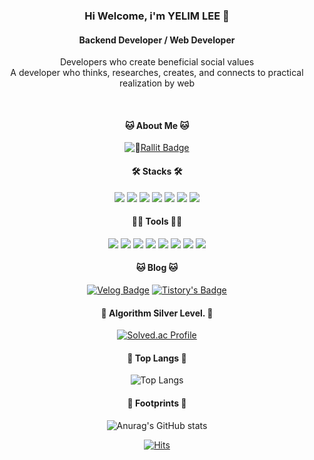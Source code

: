 <div align="center">

### Hi Welcome, i'm YELIM LEE 👋

#### Backend Developer / Web Developer
Developers who create beneficial social values   
A developer who thinks, researches, creates, and connects to practical realization by web

<br>

#### 🐱 About Me 🐱

[![Rallit Badge](https://img.shields.io/badge/Resume-000000?style=flat-square&link=https://www.rallit.com/resumes/1324167@paul/%EC%9D%B4%EC%98%88%EB%A6%BC)](https://www.rallit.com/resumes/1324167@paul/%EC%9D%B4%EC%98%88%EB%A6%BC)

#### 🛠️ Stacks 🛠️

<img src="https://img.shields.io/badge/spring-6DB33F.svg?&style=flat-square&logo=spring&logoColor=white"/> <img src="https://img.shields.io/badge/Java-007396?style=flat-square&logo=Java&logoColor=white"/> <img src="https://img.shields.io/badge/Python-3766AB?style=flat-square&logo=Python&logoColor=white"/> <img src="https://img.shields.io/badge/JavaScript-F7DF1E?style=flat-square&logo=JavaScript&logoColor=white"/> <img src="https://img.shields.io/badge/C-A8B9CC?style=flat-square&logo=C&logoColor=white"/>  <img src="https://img.shields.io/badge/MySQL-4479A1?style=flat-square&logo=MySQL&logoColor=white"/> <img src="https://img.shields.io/badge/html5-E34F26.svg?&style=flat-square&logo=html5&logoColor=white"/>   

#### 💪🏼 Tools 💪🏼

<img src="https://img.shields.io/badge/GitHub-181717?style=flat-square&logo=GitHub&logoColor=white"/> <img src="https://img.shields.io/badge/linux-FCC624.svg?&style=flat-square&logo=linux&logoColor=white"/> <img src="https://img.shields.io/badge/aws-232F3E.svg?&style=flat-square&logo=amazonaws&logoColor=white"/> <img src="https://img.shields.io/badge/IntelliJ IDEA-000000?style=flat-square&logo=IntelliJ IDEA&logoColor=white"/> <img src="https://img.shields.io/badge/eclipse-2C2255.svg?&style=flat-square&logo=eclipseide&logoColor=white"/> <img src="https://img.shields.io/badge/Visual Studio Code-007ACC?style=flat-square&logo=Visual Studio Code&logoColor=white"/> <img src="https://img.shields.io/badge/slack-4A154B.svg?&style=flat-square&logo=slack&logoColor=white"/> <img src="https://img.shields.io/badge/notion-000000.svg?&style=flat-square&logo=notion&logoColor=white"/> 


#### 🐱 Blog 🐱

  [![Velog Badge](https://img.shields.io/badge/Velog-20C997?style=flat-square&logo=Velog&logoColor=white&link=https://velog.io/@1117mg)](https://velog.io/@1117mg)
  [![Tistory's Badge](https://img.shields.io/badge/Tistory-000000?style=flat-square&logo=Notion&logoColor=white&link=https://1117mg.tistory.com/)](https://1117mg.tistory.com/)


#### 🏅 Algorithm Silver Level. 🏅

[![Solved.ac Profile](http://mazassumnida.wtf/api/v2/generate_badge?boj=1117mg)](https://solved.ac/profile/1117mg) 


#### 🚌 Top Langs 🚌

![Top Langs](https://github-readme-stats.vercel.app/api/top-langs/?username=1117mg&layout=compact)

#### 📍 Footprints 📍

![Anurag's GitHub stats](https://github-readme-stats.vercel.app/api?username=1117mg&show_icons=true&hide_rank=true&theme=dracula)



[![Hits](https://hits.seeyoufarm.com/api/count/incr/badge.svg?url=https%3A%2F%2Fgithub.com%2F______&count_bg=%2379C83D&title_bg=%23555555&icon=&icon_color=%23E7E7E7&title=hits&edge_flat=false)](https://hits.seeyoufarm.com)

</div>
